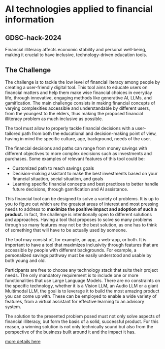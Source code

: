 # AI technologies applied to financial information

## GDSC-hack-2024
Financial illiteracy affects economic stability and personal well-being, making it crucial to have inclusive, technology-driven education tools. 

## The Challenge

The challenge is to tackle the low level of financial literacy among people by creating a user-friendly digital tool. This tool aims to educate users on financial matters and help them make wise financial choices in everyday life, through innovative, engaging methods like generative AI, LLMs, and gamification. The main challenge consists in making financial concepts of varying complexities accessible and understandable by different users, from the youngest to the elders, thus making the proposed financial illiteracy problem as much inclusive as possible.

The tool must allow to properly tackle financial decisions with a user-tailored path from both the educational and decision-making point of view, having in mind the specific culture, age, background, needs of the user. 

The financial decisions and paths can range from money savings with different objectives to more complex decisions such as investments and purchases.  Some examples of relevant features of this tool could be:

- Customized path to reach savings goals
- Decision-making assistant to make the best investments based on your financial situation, social situation, and goals
- Learning specific financial concepts and best practices to better handle future decisions, through gamification and AI assistance.

This financial tool can be designed to solve a variety of problems. It is up to you to figure out which are the greatest areas of interest and most pressing needs to address to **maximize the positive impact and adoption of such a product.**  In fact, the challenge is intentionally open to different solutions and approaches. Having a tool that proposes to solve so many problems through so many features may not be the best solution, as one has to think of something that will have to be actually used by someone. 

The tool may consist of, for example, an app, a web-app, or both. It is important to have a tool that maximizes inclusivity through features that are accessible by people with different backgrounds. For example, a personalized savings pathway must be easily understood and usable by both young and old.

Participants are free to choose any technology stack that suits their project needs. The only mandatory requirement is to include one or more functionalities that use Large Language Models. There are no constraints on the specific technology, whether it is a Vision LLM, an Audio LLM or a giant Multimodal LLM, the goal is to leverage it to build the most amazing product you can come up with. These can be employed to enable a wide variety of features, from a virtual assistant for effective learning to an advisory system. 

The solution to the presented problem posed must not only solve aspects of financial illiteracy, but form the basis of a solid, successful product. For this reason, a winning solution is not only technically sound but also from the perspective of the business built around it and the impact it has.

[more details here](https://planet-echium-3b0.notion.site/FinTech-Challenge-97187a29f3d64e90a57f623d7e7ea058)
